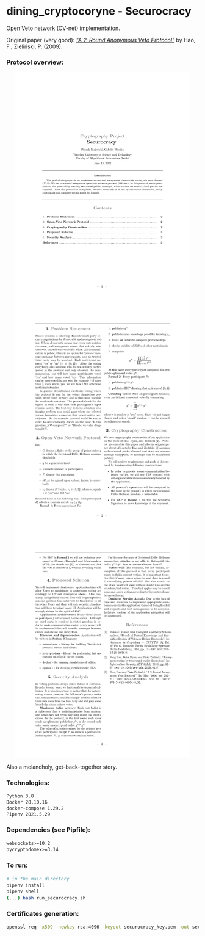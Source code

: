 # dining_cryptocoryne - Securocracy

Open Veto network (OV-net) implementation.

Original paper (very good):
[_"A 2-Round Anonymous Veto Protocol"_](https://link.springer.com/chapter/10.1007/978-3-642-04904-0_28#citeas)
by Hao, F., Zieliński, P. (2009).

### Protocol overview:

<p align="center">
  <img width="460" src="_papers/page_0001.png">
  <img width="460" src="_papers/page_0002.png">
  <img width="460" src="_papers/page_0003.png">
</p>

Also a melancholy, get-back-together story.

### Technologies:

```
Python 3.8
Docker 20.10.16
docker-compose 1.29.2
Pipenv 2021.5.29
```

### Dependencies (see Pipfile):

```bash
websockets>=10.2
pycryptodomex>=3.14
```

### To run:

```bash
# in the main directory
pipenv install
pipenv shell
(...) bash run_securocracy.sh
```

### Certificates generation:

```bash
openssl req -x509 -newkey rsa:4096 -keyout securocracy_key.pem -out securocracy_cert.pem -sha256 -days 365 -nodes -subj '/CN=localhost'
```
